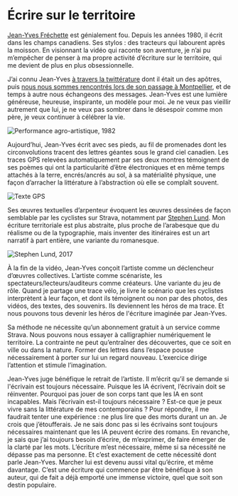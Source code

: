 # Écrire sur le territoire

[Jean-Yves Fréchette](https://fr.wikipedia.org/wiki/Jean-Yves_Fr%C3%A9chette) est génialement fou. Depuis les années 1980, il écrit dans les champs canadiens. Ses stylos : des tracteurs qui labourent après la moisson. En visionnant la vidéo qui raconte son aventure, je n’ai pu m’empêcher de penser à ma propre activité d’écriture sur le territoire, qui me devient de plus en plus obsessionnelle.<span id="more-64780"></span>

J’ai connu Jean-Yves [à travers la twittérature](https://tcrouzet.com/2013/03/03/investir-les-espaces-numeriques/) dont il était un des apôtres, puis [nous nous sommes rencontrés lors de son passage à Montpellier](https://tcrouzet.com/2015/12/01/carnet-de-route-novembre-2015/), et de temps à autre nous échangeons des messages. Jean-Yves est une lumière généreuse, heureuse, inspirante, un modèle pour moi. Je ne veux pas vieillir autrement que lui, je ne veux pas sombrer dans le désespoir comme mon père, je veux continuer à célébrer la vie.

![Performance agro-artistique, 1982](https://tcrouzet.com/images_tc/2023/02/perfjyf.jpg)

Aujourd’hui, Jean-Yves écrit avec ses pieds, au fil de promenades dont les circonvolutions tracent des lettres géantes sous le grand ciel canadien. Les traces GPS relevées automatiquement par ses deux montres témoignent de ses poèmes qui ont la particularité d’être électroniques et en même temps attachés à la terre, encrés/ancrés au sol, à sa matérialité physique, une façon d’arracher la littérature à l’abstraction où elle se complaît souvent.

![Texte GPS](https://tcrouzet.com/images_tc/2023/02/reportage-jean-yves-frechette-archives-63260.jpg)

Ses œuvres textuelles d’arpenteur évoquent les œuvres dessinées de façon semblable par les cyclistes sur Strava, notamment par [Stephen Lund](https://www.instagram.com/roadrashyyj/). Mon écriture territoriale est plus abstraite, plus proche de l’arabesque que du réalisme ou de la typographie, mais inventer des itinéraires est un art narratif à part entière, une variante du romanesque.

![Stephen Lund, 2017](https://tcrouzet.com/images_tc/2023/02/lund.jpg)

À la fin de la vidéo, Jean-Yves conçoit l’artiste comme un déclencheur d’œuvres collectives. L’artiste comme scénariste, les spectateurs/lecteurs/auditeurs comme créateurs. Une variante du jeu de rôle. Quand je partage une trace vélo, je livre le scénario que les cyclistes interprètent à leur façon, et dont ils témoignent ou non par des photos, des vidéos, des textes, des souvenirs. Ils deviennent les héros de ma trace. Et nous pouvons tous devenir les héros de l'écriture imaginée par Jean-Yves.

Sa méthode ne nécessite qu’un abonnement gratuit à un service comme Strava. Nous pouvons nous essayer à calligraphier numériquement le territoire. La contrainte ne peut qu’entraîner des découvertes, que ce soit en ville ou dans la nature. Former des lettres dans l’espace pousse nécessairement à porter sur lui un regard nouveau. L’exercice dirige l’attention et stimule l’imagination.

Jean-Yves juge bénéfique le retrait de l’artiste. Il m’écrit qu’il se demande si l'écrivain est toujours nécessaire. Puisque les IA écrivent, l’écrivain doit se réinventer. Pourquoi pas jouer de son corps tant que les IA en sont incapables. Mais l’écrivain est-il toujours nécessaire ? Est-ce que je peux vivre sans la littérature de mes contemporains ? Pour répondre, il me faudrait tenter une expérience : ne plus lire que des morts durant un an. Je crois que j’étoufferais. Je ne sais donc pas si les écrivains sont toujours nécessaires maintenant que les IA peuvent écrire des romans. En revanche, je sais que j’ai toujours besoin d’écrire, de m’exprimer, de faire émerger de la clarté par les mots. L’écriture m’est nécessaire, même si sa nécessité ne dépasse pas ma personne. Et c’est exactement de cette nécessité dont parle Jean-Yves. Marcher lui est devenu aussi vital qu’écrire, et même davantage. C’est une écriture qui commence par être bénéfique à son auteur, qui de fait a déjà emporté une immense victoire, quel que soit son destin populaire.
